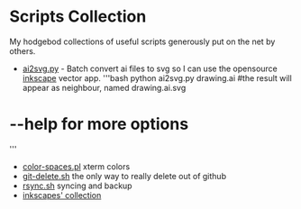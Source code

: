 Scripts Collection
========================================================
My hodgebod collections of useful scripts generously put on the net by others. 

* [ai2svg.py](http://www.xs4all.nl/~hanwen/public/software/ai2svg.py) - Batch convert ai files to svg so I can use the opensource [inkscape](http://inkscape.org/) vector app.
'''bash
python ai2svg.py drawing.ai
#the result will appear as neighbour, named drawing.ai.svg
# --help for more options
'''
* [color-spaces.pl](#) xterm colors
* [git-delete.sh](#) the only way to really delete out of github
* [rsync.sh](#) syncing and backup
* [inkscapes' collection](http://wiki.inkscape.org/wiki/index.php/Tools#ai2svg.py)




